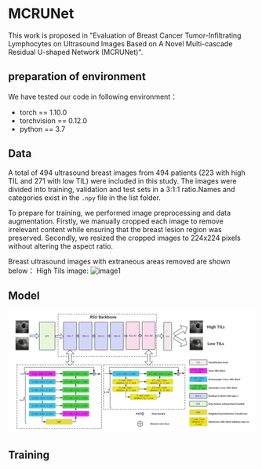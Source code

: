 # MCRUNet
This work is proposed in "Evaluation of Breast Cancer Tumor-Infiltrating Lymphocytes on Ultrasound Images Based on A Novel Multi-cascade Residual U-shaped Network (MCRUNet)".
## preparation of environment
We have tested our code in following environment：
* torch == 1.10.0
* torchvision == 0.12.0
* python == 3.7

## Data
A total of 494 ultrasound breast images from 494 patients (223 with high TIL and 271 with low TIL) were included in this study. The images were divided into training, validation and test sets in a 3:1:1 ratio.Names and categories exist in the `.npy` file in the list folder.

To prepare for training, we performed image preprocessing and data augmentation. 
Firstly, we manually cropped each image to remove irrelevant content while ensuring that the breast lesion region was preserved. Secondly, we resized the cropped images to 224x224 pixels without altering the aspect ratio. 

Breast ultrasound images with extraneous areas removed are shown below：
High Tils image:
![image1](https://github.com/wrc990616/MCRUNet/blob/main/pic/)
## Model
![image](https://github.com/wrc990616/MCRUNet/blob/main/pic/Figure%202.jpg)

## Training

